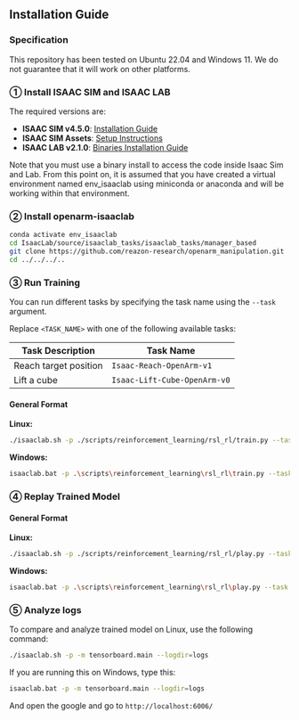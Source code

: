 ## Installation Guide

### Specification
This repository has been tested on Ubuntu 22.04 and Windows 11.
We do not guarantee that it will work on other platforms.

### ① Install ISAAC SIM and ISAAC LAB
The required versions are:

* **ISAAC SIM v4.5.0**: [Installation Guide](https://docs.isaacsim.omniverse.nvidia.com/4.5.0/installation/install_workstation.html)
* **ISAAC SIM Assets**: [Setup Instructions](https://docs.isaacsim.omniverse.nvidia.com/4.5.0/installation/install_faq.html#isaac-sim-setup-assets-content-pack)
* **ISAAC LAB v2.1.0**: [Binaries Installation Guide](https://isaac-sim.github.io/IsaacLab/v2.1.0/source/setup/installation/binaries_installation.html)

Note that you must use a binary install to access the code inside Isaac Sim and Lab.
From this point on, it is assumed that you have created a virtual environment named env_isaaclab using miniconda or anaconda and will be working within that environment.

### ② Install openarm-isaaclab

```bash
conda activate env_isaaclab
cd IsaacLab/source/isaaclab_tasks/isaaclab_tasks/manager_based
git clone https://github.com/reazon-research/openarm_manipulation.git
cd ../../../..
```

### ③ Run Training
You can run different tasks by specifying the task name using the `--task` argument.

Replace `<TASK_NAME>` with one of the following available tasks:

| Task Description        | Task Name                      |
| ----------------------- | ------------------------------ |
| Reach target position   | `Isaac-Reach-OpenArm-v1`       |
| Lift a cube             | `Isaac-Lift-Cube-OpenArm-v0`   |

#### General Format

**Linux:**

```bash
./isaaclab.sh -p ./scripts/reinforcement_learning/rsl_rl/train.py --task <TASK_NAME> --headless
```

**Windows:**

```bash
isaaclab.bat -p .\scripts\reinforcement_learning\rsl_rl\train.py --task <TASK_NAME> --headless
```

### ④ Replay Trained Model
#### General Format

**Linux:**

```bash
./isaaclab.sh -p ./scripts/reinforcement_learning/rsl_rl/play.py --task <TASK_NAME> --num_envs 64
```

**Windows:**

```bash
isaaclab.bat -p .\scripts\reinforcement_learning\rsl_rl\play.py --task <TASK_NAME> --num_envs 64
```

### ⑤ Analyze logs
To compare and analyze trained model on Linux, use the following command:
```bash
./isaaclab.sh -p -m tensorboard.main --logdir=logs
```

If you are running this on Windows, type this:
```bash
isaaclab.bat -p -m tensorboard.main --logdir=logs
```

And open the google and go to `http://localhost:6006/`
